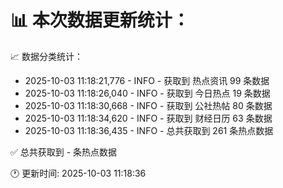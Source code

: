 📊 本次数据更新统计：
==========================

📈 数据分类统计：
- 2025-10-03 11:18:21,776 - INFO - 获取到 热点资讯 99 条数据
- 2025-10-03 11:18:26,040 - INFO - 获取到 今日热点 19 条数据
- 2025-10-03 11:18:30,668 - INFO - 获取到 公社热帖 80 条数据
- 2025-10-03 11:18:34,620 - INFO - 获取到 财经日历 63 条数据
- 2025-10-03 11:18:36,435 - INFO - 总共获取到 261 条热点数据

✅ 总共获取到 - 条热点数据

🕐 更新时间: 2025-10-03 11:18:36
